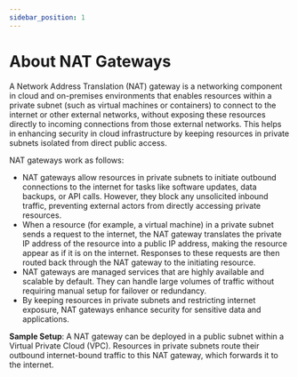 ```yaml
---
sidebar_position: 1
---
```

# About NAT Gateways

A Network Address Translation (NAT) gateway is a networking component in cloud and on-premises environments that enables resources within a private subnet (such as virtual machines or containers) to connect to the internet or other external networks, without exposing these resources directly to incoming connections from those external networks. This helps in enhancing security in cloud infrastructure by keeping resources in private subnets isolated from direct public access.

NAT gateways work as follows:

- NAT gateways allow resources in private subnets to initiate outbound connections to the internet for tasks like software updates, data backups, or API calls. However, they block any unsolicited inbound traffic, preventing external actors from directly accessing private resources. 
- When a resource (for example, a virtual machine) in a private subnet sends a request to the internet, the NAT gateway translates the private IP address of the resource into a public IP address, making the resource appear as if it is on the internet. Responses to these requests are then routed back through the NAT gateway to the initiating resource.
- NAT gateways are managed services that are highly available and scalable by default. They can handle large volumes of traffic without requiring manual setup for failover or redundancy.
- By keeping resources in private subnets and restricting internet exposure, NAT gateways enhance security for sensitive data and applications.


**Sample Setup**: A NAT gateway can be deployed in a public subnet within a Virtual Private Cloud (VPC). Resources in private subnets route their outbound internet-bound traffic to this NAT gateway, which forwards it to the internet.

